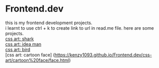 # Frontend.dev
this is my frontend development projects.
<br>
i learnt to use ctrl + k to create link to url in read.me file. here are some projects.
<br>
[css art: shark](https://kenzy1093.github.io/Frontend.dev/css-art/css%20shark/shark.html)
<br>
[css art: idea man](https://kenzy1093.github.io/Frontend.dev/css-art/man_with_idea/idea.html)
<br>
[css art: bird](https://kenzy1093.github.io/Frontend.dev/css-art/bird/bird.html)
<br>
[css art: cartoon face] (https://kenzy1093.github.io/Frontend.dev/css-art/cartoon%20face/face.html)
